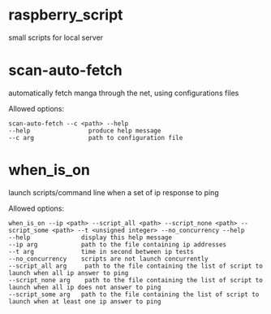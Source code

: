 # raspberry_script
small scripts for local server

scan-auto-fetch
==============
automatically fetch manga through the net, using configurations files

Allowed options:

    scan-auto-fetch --c <path> --help
    --help                produce help message
    --c arg               path to configuration file
    
when_is_on
==============
launch scripts/command line when a set of ip response to ping

Allowed options:

    when_is_on --ip <path> --script_all <path> --script_none <path> --script_some <path> --t <unsigned integer> --no_concurrency --help
    --help              display this help message
    --ip arg            path to the file containing ip addresses
    --t arg             time in second between ip tests
    --no_concurrency    scripts are not launch concurrently
    --script_all arg     path to the file containing the list of script to launch when all ip answer to ping
    --script_none arg    path to the file containing the list of script to launch when all ip does not answer to ping
    --script_some arg   path to the file containing the list of script to launch when at least one ip answer to ping
    
    
